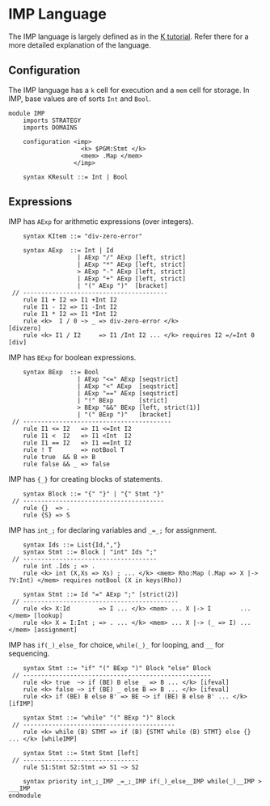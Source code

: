 IMP Language
============

The IMP language is largely defined as in the [K tutorial](www.kframework.org/index.php/K_Tutorial).
Refer there for a more detailed explanation of the language.

Configuration
-------------

The IMP language has a `k` cell for execution and a `mem` cell for storage.
In IMP, base values are of sorts `Int` and `Bool`.

```k
module IMP
    imports STRATEGY
    imports DOMAINS

    configuration <imp>
                    <k> $PGM:Stmt </k>
                    <mem> .Map </mem>
                  </imp>

    syntax KResult ::= Int | Bool
```

Expressions
-----------

IMP has `AExp` for arithmetic expressions (over integers).

```k
    syntax KItem ::= "div-zero-error"

    syntax AExp  ::= Int | Id
                   | AExp "/" AExp [left, strict]
                   | AExp "*" AExp [left, strict]
                   > AExp "-" AExp [left, strict]
                   | AExp "+" AExp [left, strict]
                   | "(" AExp ")"  [bracket]
 // ----------------------------------------
    rule I1 + I2 => I1 +Int I2
    rule I1 - I2 => I1 -Int I2
    rule I1 * I2 => I1 *Int I2
    rule <k>  I / 0 ~> _ => div-zero-error </k>                      [divzero]
    rule <k> I1 / I2     => I1 /Int I2 ... </k> requires I2 =/=Int 0 [div]
```

IMP has `BExp` for boolean expressions.

```k
    syntax BExp  ::= Bool
                   | AExp "<=" AExp [seqstrict]
                   | AExp "<" AExp  [seqstrict]
                   | AExp "==" AExp [seqstrict]
                   | "!" BExp       [strict]
                   > BExp "&&" BExp [left, strict(1)]
                   | "(" BExp ")"   [bracket]
 // -----------------------------------------
    rule I1 <= I2   => I1 <=Int I2
    rule I1 <  I2   => I1 <Int  I2
    rule I1 == I2   => I1 ==Int I2
    rule ! T        => notBool T
    rule true  && B => B
    rule false && _ => false
```

IMP has `{_}` for creating blocks of statements.

```k
    syntax Block ::= "{" "}" | "{" Stmt "}"
 // ---------------------------------------
    rule {}  => .
    rule {S} => S
```

IMP has `int_;` for declaring variables and `_=_;` for assignment.

```k
    syntax Ids ::= List{Id,","}
    syntax Stmt ::= Block | "int" Ids ";"
 // -------------------------------------
    rule int .Ids ; => .
    rule <k> int (X,Xs => Xs) ; ... </k> <mem> Rho:Map (.Map => X |-> ?V:Int) </mem> requires notBool (X in keys(Rho))

    syntax Stmt ::= Id "=" AExp ";" [strict(2)]
 // -------------------------------------------
    rule <k> X:Id        => I ... </k> <mem> ... X |-> I        ... </mem> [lookup]
    rule <k> X = I:Int ; => . ... </k> <mem> ... X |-> (_ => I) ... </mem> [assignment]
```

IMP has `if(_)_else_` for choice, `while(_)_` for looping, and `__` for sequencing.

```k
    syntax Stmt ::= "if" "(" BExp ")" Block "else" Block
 // ----------------------------------------------------
    rule <k> true  ~> if (BE) B else _ => B ... </k> [ifeval]
    rule <k> false ~> if (BE) _ else B => B ... </k> [ifeval]
    rule <k> if (BE) B else B' => BE ~> if (BE) B else B' ... </k> [ifIMP]

    syntax Stmt ::= "while" "(" BExp ")" Block
 // ------------------------------------------
    rule <k> while (B) STMT => if (B) {STMT while (B) STMT} else {} ... </k> [whileIMP]

    syntax Stmt ::= Stmt Stmt [left]
 // --------------------------------
    rule S1:Stmt S2:Stmt => S1 ~> S2

    syntax priority int_;_IMP _=_;_IMP if(_)_else__IMP while(_)__IMP > ___IMP
endmodule
```
